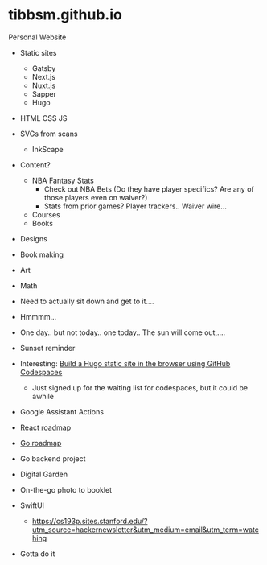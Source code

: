 # tibbsm.github.io

Personal Website

* Static sites
  * Gatsby
  * Next.js
  * Nuxt.js
  * Sapper
  * Hugo
* HTML CSS JS

* SVGs from scans
  * InkScape
  
* Content?
    * NBA Fantasy Stats
        * Check out NBA Bets (Do they have player specifics? Are any of those players even on waiver?)
        * Stats from prior games? Player trackers.. Waiver wire...
    * Courses
    * Books
* Designs
* Book making
* Art
* Math

* Need to actually sit down and get to it.... 
* Hmmmm...
* One day.. but not today.. one today.. The sun will come out,....
* Sunset reminder

* Interesting: [Build a Hugo static site in the browser using GitHub Codespaces](https://news.ycombinator.com/item?id=25903249)
    * Just signed up for the waiting list for codespaces, but it could be awhile
* Google Assistant Actions
* [React roadmap](https://roadmap.sh/react)
* [Go roadmap](https://github.com/Alikhll/golang-developer-roadmap)
* Go backend project

* Digital Garden
* On-the-go photo to booklet
* SwiftUI
    * https://cs193p.sites.stanford.edu/?utm_source=hackernewsletter&utm_medium=email&utm_term=watching
    
    
* Gotta do it
